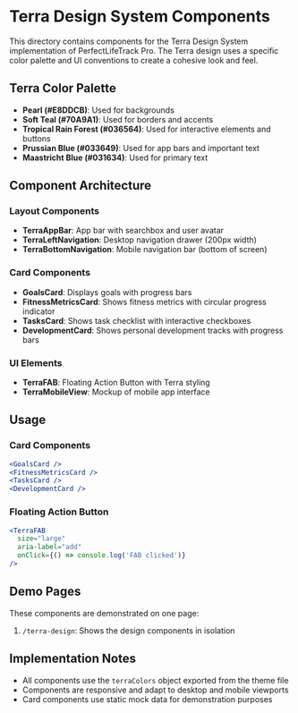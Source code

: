 # Terra Design System Components

This directory contains components for the Terra Design System implementation of PerfectLifeTrack Pro. The Terra design uses a specific color palette and UI conventions to create a cohesive look and feel.

## Terra Color Palette

- **Pearl (#E8DDCB)**: Used for backgrounds
- **Soft Teal (#70A9A1)**: Used for borders and accents
- **Tropical Rain Forest (#036564)**: Used for interactive elements and buttons
- **Prussian Blue (#033649)**: Used for app bars and important text
- **Maastricht Blue (#031634)**: Used for primary text

## Component Architecture

### Layout Components

- **TerraAppBar**: App bar with searchbox and user avatar
- **TerraLeftNavigation**: Desktop navigation drawer (200px width)
- **TerraBottomNavigation**: Mobile navigation bar (bottom of screen)

### Card Components

- **GoalsCard**: Displays goals with progress bars
- **FitnessMetricsCard**: Shows fitness metrics with circular progress indicator
- **TasksCard**: Shows task checklist with interactive checkboxes
- **DevelopmentCard**: Shows personal development tracks with progress bars

### UI Elements

- **TerraFAB**: Floating Action Button with Terra styling
- **TerraMobileView**: Mockup of mobile app interface

## Usage

### Card Components

```jsx
<GoalsCard />
<FitnessMetricsCard />
<TasksCard />
<DevelopmentCard />
```

### Floating Action Button

```jsx
<TerraFAB 
  size="large" 
  aria-label="add" 
  onClick={() => console.log('FAB clicked')}
/>
```

## Demo Pages

These components are demonstrated on one page:

1. `/terra-design`: Shows the design components in isolation

## Implementation Notes

- All components use the `terraColors` object exported from the theme file
- Components are responsive and adapt to desktop and mobile viewports
- Card components use static mock data for demonstration purposes 